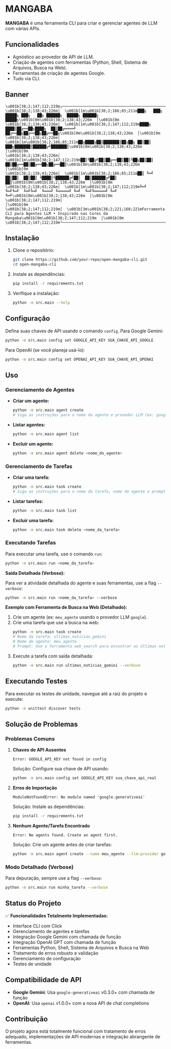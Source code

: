 # MANGABA

**MANGABA** é uma ferramenta CLI para criar e gerenciar agentes de LLM com várias APIs.

## Funcionalidades

*   Agnóstico ao provedor de API de LLM.
*   Criação de agentes com ferramentas (Python, Shell, Sistema de Arquivos, Busca na Web).
*   Ferramentas de criação de agentes Google.
*   Tudo via CLI.

## Banner

```
\u001b[38;2;147;112;219m╭─────────────────────────────────────────────────────────────────╮\u001b[0m
\u001b[38;2;138;43;226m│  \u001b[1m\u001b[38;2;186;85;211m███╗   ███╗ █████╗ ███╗   ██╗ ██████╗  █████╗ ██████╗  █████╗\u001b[0m\u001b[38;2;138;43;226m  │\u001b[0m
\u001b[38;2;138;43;226m│  \u001b[1m\u001b[38;2;147;112;219m████╗ ████║██╔══██╗████╗  ██║██╔════╝ ██╔══██╗██╔══██╗██╔══██╗\u001b[0m\u001b[38;2;138;43;226m  │\u001b[0m
\u001b[38;2;138;43;226m│  \u001b[1m\u001b[38;2;186;85;211m██╔████╔██║███████║██╔██╗ ██║██║  ███╗███████║██████╔╝███████║\u001b[0m\u001b[38;2;138;43;226m  │\u001b[0m
\u001b[38;2;138;43;226m│  \u001b[1m\u001b[38;2;147;112;219m██║╚██╔╝██║██╔══██║██║╚██╗██║██║   ██║██╔══██║██╔══██╗██╔══██║\u001b[0m\u001b[38;2;138;43;226m  │\u001b[0m
\u001b[38;2;138;43;226m│  \u001b[1m\u001b[38;2;186;85;211m██║ ╚═╝ ██║██║  ██║██║ ╚████║╚██████╔╝██║  ██║██████╔╝██║  ██║\u001b[0m\u001b[38;2;138;43;226m  │\u001b[0m
\u001b[38;2;138;43;226m│  \u001b[1m\u001b[38;2;147;112;219m╚═╝     ╚═╝╚═╝  ╚═╝╚═╝  ╚═══╝ ╚═════╝ ╚═╝  ╚═╝╚═════╝ ╚═╝  ╚═╝\u001b[0m\u001b[38;2;138;43;226m  │\u001b[0m
\u001b[38;2;147;112;219m│                                                                 │\u001b[0m
\u001b[38;2;147;112;219m│  \u001b[3m\u001b[38;2;221;160;221mFerramenta CLI para Agentes LLM • Inspirado nas Cores da Mangaba\u001b[0m\u001b[38;2;147;112;219m  │\u001b[0m
\u001b[38;2;147;112;219m╰─────────────────────────────────────────────────────────────────╯\u001b[0m
```

## Instalação

1.  Clone o repositório:
    ```bash
    git clone https://github.com/your-repo/open-mangaba-cli.git
    cd open-mangaba-cli
    ```
2.  Instale as dependências:
    ```bash
    pip install -r requirements.txt
    ```
3.  Verifique a instalação:
    ```bash
    python -m src.main --help
    ```

## Configuração

Defina suas chaves de API usando o comando `config`. Para Google Gemini:

```bash
python -m src.main config set GOOGLE_API_KEY SUA_CHAVE_API_GOOGLE
```

Para OpenAI (se você planeja usá-lo):

```bash
python -m src.main config set OPENAI_API_KEY SUA_CHAVE_API_OPENAI
```

## Uso

### Gerenciamento de Agentes

*   **Criar um agente:**
    ```bash
    python -m src.main agent create
    # Siga as instruções para o nome do agente e provedor LLM (ex: google, openai)
    ```
*   **Listar agentes:**
    ```bash
    python -m src.main agent list
    ```
*   **Excluir um agente:**
    ```bash
    python -m src.main agent delete <nome_do_agente>
    ```

### Gerenciamento de Tarefas

*   **Criar uma tarefa:**
    ```bash
    python -m src.main task create
    # Siga as instruções para o nome da tarefa, nome do agente e prompt
    ```
*   **Listar tarefas:**
    ```bash
    python -m src.main task list
    ```
*   **Excluir uma tarefa:**
    ```bash
    python -m src.main task delete <nome_da_tarefa>
    ```

### Executando Tarefas

Para executar uma tarefa, use o comando `run`:

```bash
python -m src.main run <nome_da_tarefa>
```

**Saída Detalhada (Verbose):**

Para ver a atividade detalhada do agente e suas ferramentas, use a flag `--verbose`:

```bash
python -m src.main run <nome_da_tarefa> --verbose
```

**Exemplo com Ferramenta de Busca na Web (Detalhado):**

1.  Crie um agente (ex: `meu_agente` usando o provedor LLM `google`).
2.  Crie uma tarefa que use a busca na web:
    ```bash
    python -m src.main task create
    # Nome da tarefa: ultimas_noticias_gemini
    # Nome do agente: meu_agente
    # Prompt: Use a ferramenta web_search para encontrar as últimas notícias sobre Gemini AI e resuma-as.
    ```
3.  Execute a tarefa com saída detalhada:
    ```bash
    python -m src.main run ultimas_noticias_gemini --verbose
    ```

## Executando Testes

Para executar os testes de unidade, navegue até a raiz do projeto e execute:

```bash
python -m unittest discover tests
```

## Solução de Problemas

### Problemas Comuns

1.  **Chaves de API Ausentes**
    ```
    Error: GOOGLE_API_KEY not found in config
    ```
    Solução: Configure sua chave de API usando:
    ```bash
    python -m src.main config set GOOGLE_API_KEY sua_chave_api_real
    ```

2.  **Erros de Importação**
    ```
    ModuleNotFoundError: No module named 'google.generativeai'
    ```
    Solução: Instale as dependências:
    ```bash
    pip install -r requirements.txt
    ```

3.  **Nenhum Agente/Tarefa Encontrado**
    ```
    Error: No agents found. Create an agent first.
    ```
    Solução: Crie um agente antes de criar tarefas:
    ```bash
    python -m src.main agent create --name meu_agente --llm-provider google
    ```

### Modo Detalhado (Verbose)

Para depuração, sempre use a flag `--verbose`:
```bash
python -m src.main run minha_tarefa --verbose
```

## Status do Projeto

✅ **Funcionalidades Totalmente Implementadas:**
- Interface CLI com Click
- Gerenciamento de agentes e tarefas
- Integração Google Gemini com chamada de função
- Integração OpenAI GPT com chamada de função
- Ferramentas Python, Shell, Sistema de Arquivos e Busca na Web
- Tratamento de erros robusto e validação
- Gerenciamento de configuração
- Testes de unidade

## Compatibilidade de API

- **Google Gemini**: Usa `google-generativeai` v0.3.0+ com chamada de função
- **OpenAI**: Usa `openai` v1.0.0+ com a nova API de chat completions

## Contribuição

O projeto agora está totalmente funcional com tratamento de erros adequado, implementações de API modernas e integração abrangente de ferramentas.